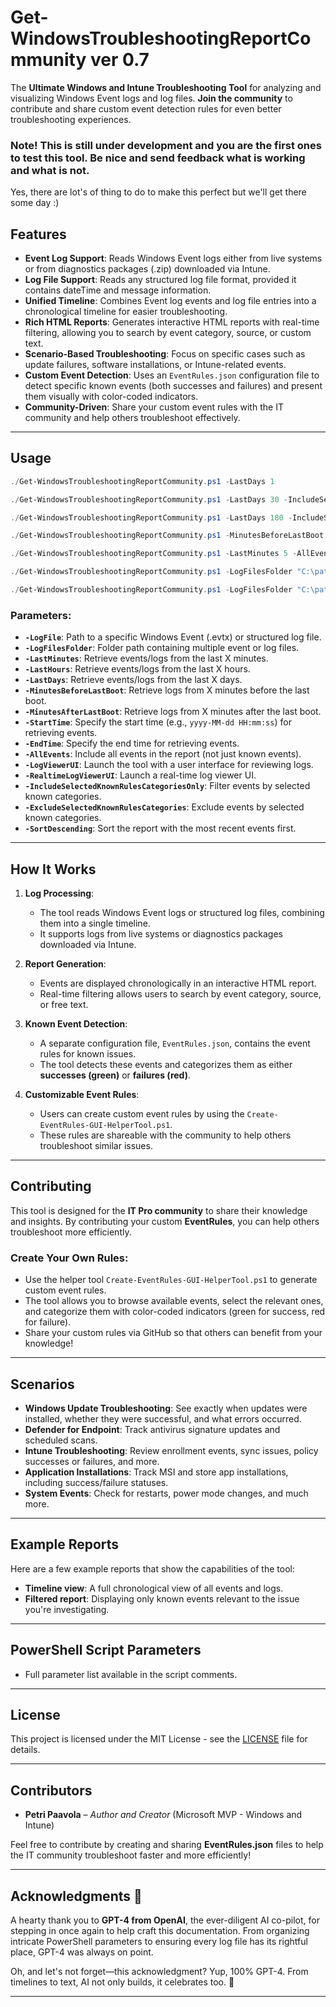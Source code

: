 # Get-WindowsTroubleshootingReportCommunity ver 0.7

The **Ultimate Windows and Intune Troubleshooting Tool** for analyzing and visualizing Windows Event logs and log files. **Join the community** to contribute and share custom event detection rules for even better troubleshooting experiences.

### Note! This is still under development and you are the first ones to test this tool. Be nice and send feedback what is working and what is not.

Yes, there are lot's of thing to do to make this perfect but we'll get there some day :)

## Features
- **Event Log Support**: Reads Windows Event logs either from live systems or from diagnostics packages (.zip) downloaded via Intune.
- **Log File Support**: Reads any structured log file format, provided it contains dateTime and message information.
- **Unified Timeline**: Combines Event log events and log file entries into a chronological timeline for easier troubleshooting.
- **Rich HTML Reports**: Generates interactive HTML reports with real-time filtering, allowing you to search by event category, source, or custom text.
- **Scenario-Based Troubleshooting**: Focus on specific cases such as update failures, software installations, or Intune-related events.
- **Custom Event Detection**: Uses an `EventRules.json` configuration file to detect specific known events (both successes and failures) and present them visually with color-coded indicators.
- **Community-Driven**: Share your custom event rules with the IT community and help others troubleshoot effectively.

---

## Usage

```powershell
./Get-WindowsTroubleshootingReportCommunity.ps1 -LastDays 1
```
```powershell
./Get-WindowsTroubleshootingReportCommunity.ps1 -LastDays 30 -IncludeSelectedKnownRulesCategoriesOnly 'Updates - Install','Application installation - MSI','Power management - Start&Shutdown'
```
```powershell
./Get-WindowsTroubleshootingReportCommunity.ps1 -LastDays 180 -IncludeSelectedKnownRulesCategoriesOnly 'Updates - Install'
```
```powershell
./Get-WindowsTroubleshootingReportCommunity.ps1 -MinutesBeforeLastBoot 2 -MinutesAfterLastBoot 2 -AllEvents
```
```powershell
./Get-WindowsTroubleshootingReportCommunity.ps1 -LastMinutes 5 -AllEvents
```
```powershell
./Get-WindowsTroubleshootingReportCommunity.ps1 -LogFilesFolder "C:\path\to\logs" -LastDays 2
```
```powershell
./Get-WindowsTroubleshootingReportCommunity.ps1 -LogFilesFolder "C:\path\to\logs" -AllEvents -StartTime "2024-09-01 00:00:00" -EndTime "2024-09-01 00:05:00"
```


### Parameters:
- **`-LogFile`**: Path to a specific Windows Event (.evtx) or structured log file.
- **`-LogFilesFolder`**: Folder path containing multiple event or log files.
- **`-LastMinutes`**: Retrieve events/logs from the last X minutes.
- **`-LastHours`**: Retrieve events/logs from the last X hours.
- **`-LastDays`**: Retrieve events/logs from the last X days.
- **`-MinutesBeforeLastBoot`**: Retrieve logs from X minutes before the last boot.
- **`-MinutesAfterLastBoot`**: Retrieve logs from X minutes after the last boot.
- **`-StartTime`**: Specify the start time (e.g., `yyyy-MM-dd HH:mm:ss`) for retrieving events.
- **`-EndTime`**: Specify the end time for retrieving events.
- **`-AllEvents`**: Include all events in the report (not just known events).
- **`-LogViewerUI`**: Launch the tool with a user interface for reviewing logs.
- **`-RealtimeLogViewerUI`**: Launch a real-time log viewer UI.
- **`-IncludeSelectedKnownRulesCategoriesOnly`**: Filter events by selected known categories.
- **`-ExcludeSelectedKnownRulesCategories`**: Exclude events by selected known categories.
- **`-SortDescending`**: Sort the report with the most recent events first.

---

## How It Works
1. **Log Processing**: 
    - The tool reads Windows Event logs or structured log files, combining them into a single timeline.
    - It supports logs from live systems or diagnostics packages downloaded via Intune.
  
2. **Report Generation**:
    - Events are displayed chronologically in an interactive HTML report.
    - Real-time filtering allows users to search by event category, source, or free text.

3. **Known Event Detection**:
    - A separate configuration file, `EventRules.json`, contains the event rules for known issues.
    - The tool detects these events and categorizes them as either **successes (green)** or **failures (red)**.
  
4. **Customizable Event Rules**:
    - Users can create custom event rules by using the `Create-EventRules-GUI-HelperTool.ps1`.
    - These rules are shareable with the community to help others troubleshoot similar issues.
  
---

## Contributing
This tool is designed for the **IT Pro community** to share their knowledge and insights. By contributing your custom **EventRules**, you can help others troubleshoot more efficiently.

### Create Your Own Rules:
- Use the helper tool `Create-EventRules-GUI-HelperTool.ps1` to generate custom event rules.
- The tool allows you to browse available events, select the relevant ones, and categorize them with color-coded indicators (green for success, red for failure).
- Share your custom rules via GitHub so that others can benefit from your knowledge!

---

## Scenarios
- **Windows Update Troubleshooting**: See exactly when updates were installed, whether they were successful, and what errors occurred.
- **Defender for Endpoint**: Track antivirus signature updates and scheduled scans.
- **Intune Troubleshooting**: Review enrollment events, sync issues, policy successes or failures, and more.
- **Application Installations**: Track MSI and store app installations, including success/failure statuses.
- **System Events**: Check for restarts, power mode changes, and much more.

---

## Example Reports

Here are a few example reports that show the capabilities of the tool:

- **Timeline view**: A full chronological view of all events and logs.
- **Filtered report**: Displaying only known events relevant to the issue you're investigating.
  
---

## PowerShell Script Parameters

- Full parameter list available in the script comments.
  
---

## License

This project is licensed under the MIT License - see the [LICENSE](LICENSE.md) file for details.

---

## Contributors

- **Petri Paavola** – *Author and Creator* (Microsoft MVP - Windows and Intune)

Feel free to contribute by creating and sharing **EventRules.json** files to help the IT community troubleshoot faster and more efficiently!

---
## Acknowledgments 🤖

A hearty thank you to **GPT-4 from OpenAI**, the ever-diligent AI co-pilot, for stepping in once again to help craft this documentation. From organizing intricate PowerShell parameters to ensuring every log file has its rightful place, GPT-4 was always on point. 

Oh, and let's not forget—this acknowledgment? Yup, 100% GPT-4. From timelines to text, AI not only builds, it celebrates too. 🚀

---
